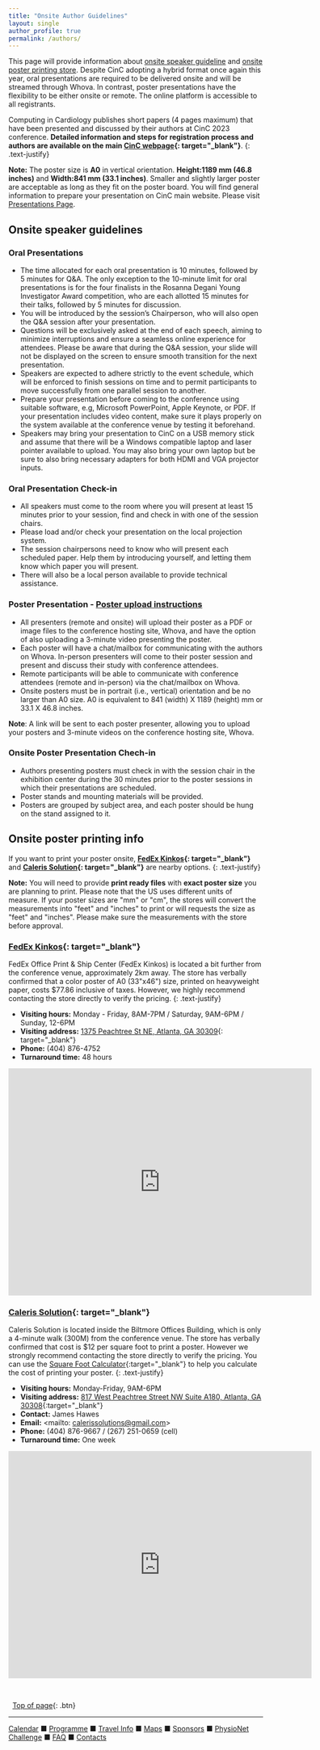 ```yaml
---
title: "Onsite Author Guidelines"
layout: single
author_profile: true
permalink: /authors/
---
```

<a name="top"></a>
This page will provide information about [onsite speaker guideline](../authors/#speaker) and [onsite poster printing store](../authors/#poster). Despite CinC adopting a hybrid format once again this year, oral presentations are required to be delivered onsite and will be streamed through Whova. In contrast, poster presentations have the flexibility to be either onsite or remote. The online platform is accessible to all registrants.

Computing in Cardiology publishes short papers (4 pages maximum) that have been presented and discussed by their authors at CinC 2023 conference. **Detailed information and steps for registration process and authors are available on the main [CinC webpage](https://cinc.org/inf_authors/){: target="_blank"}**.
{: .text-justify}
<p class="notice--warning">
	<strong>Note:</strong> The poster size is <strong>A0</STRONG> in vertical orientation. <strong>Height:1189 mm (46.8 inches)</strong> and <strong>Width:841 mm (33.1 inches)</strong>. Smaller and slightly larger poster are acceptable as long as they fit on the poster board. You will find general information to prepare your presentation on CinC main website. Please visit <a href= "https://cinc.org/cinc-oral-or-poster-presentations/" target="_blank">Presentations Page</a>. 
</p>

## <a name="speaker"></a>Onsite speaker guidelines
### Oral Presentations
* The time allocated for each oral presentation is 10 minutes, followed by 5 minutes for Q&A. The only exception to the 10-minute limit for oral presentations is for the four finalists in the Rosanna Degani Young Investigator Award competition, who are each allotted 15 minutes for their talks, followed by 5 minutes for discussion.
* You will be introduced by the session’s Chairperson, who will also open the Q&A session after your presentation.
* Questions will be exclusively asked at the end of each speech, aiming to minimize interruptions and ensure a seamless online experience for attendees. Please be aware that during the Q&A session, your slide will not be displayed on the screen to ensure smooth transition for the next presentation. 
* Speakers are expected to adhere strictly to the event schedule, which will be enforced to finish sessions on time and to permit participants to move successfully from one parallel session to another. 
* Prepare your presentation before coming to the conference using suitable software, e.g, Microsoft PowerPoint, Apple Keynote, or PDF. If your presentation includes video content, make sure it plays properly on the system available at the conference venue by testing it beforehand. 
* Speakers may bring your presentation to CinC on a USB memory stick and assume that there will be a Windows compatible laptop and laser pointer available to upload. You may also bring your own laptop but be sure to also bring necessary adapters for both HDMI and VGA projector inputs. 

### Oral Presentation Check-in
* All speakers must come to the room where you will present at least 15 minutes prior to your session, find and check in with one of the session chairs. 
* Please load and/or check your presentation on the local projection system. 
* The session chairpersons need to know who will present each scheduled paper. Help them by introducing yourself, and letting them know which paper you will present. 
* There will also be a local person available to provide technical assistance. 

### Poster Presentation - **[Poster upload instructions](../instructions/)**
* All presenters (remote and onsite) will upload their poster as a PDF or image files to the conference hosting site, Whova, and have the option of also uploading a 3-minute video presenting the poster.
* Each poster will have a chat/mailbox for communicating with the authors on Whova. 
In-person presenters will come to their poster session and present and discuss their study with conference attendees. 
* Remote participants will be able to communicate with conference attendees (remote and in-person) via the chat/mailbox on Whova. 
* Onsite posters must be in portrait (i.e., vertical) orientation and be no larger than A0 size. A0 is equivalent to 841 (width) X 1189 (height) mm or 33.1 X 46.8 inches. 

<p class="notice--warning">
	<strong>Note</strong>: A link will be sent to each poster presenter, allowing you to upload your posters and 3-minute videos on the conference hosting site, Whova.</p>

### Onsite Poster Presentation Chech-in
* Authors presenting posters must check in with the session chair in the exhibition center during the 30 minutes prior to the poster sessions in which their presentations are scheduled. 
* Poster stands and mounting materials will be provided. 
* Posters are grouped by subject area, and each poster should be hung on the stand assigned to it. 

## <a name="poster"></a>Onsite poster printing info
If you want to print your poster onsite, **[FedEx Kinkos](https://local.fedex.com/en-us/ga/atlanta/office-1509?cmp=LOC-1001545-3-1-971-1110000-US-US-EN-GPLCOPYANDPRINT){: target="_blank"}** and **[Caleris Solution](https://calerissolutions.com/){: target="_blank"}** are nearby options.
{: .text-justify}
<p class="notice--warning">
	<strong>Note:</strong> You will need to provide <strong>print ready files</strong> with <strong>exact poster size</strong> you are planning to print. Please note that the US uses different units of measure. If your poster sizes are "mm" or "cm", the stores will convert the measurements into "feet" and "inches" to print or will requests the size as "feet" and "inches". Please make sure the measurements with the store before approval.
</p>

### [FedEx Kinkos](https://local.fedex.com/en-us/ga/atlanta/office-1509?cmp=LOC-1001545-3-1-971-1110000-US-US-EN-GPLCOPYANDPRINT){: target="_blank"}
FedEx Office Print & Ship Center (FedEx Kinkos) is located a bit further from the conference venue, approximately 2km away. The store has verbally confirmed that a color poster of A0 (33"x46") size, printed on heavyweight paper, costs $77.86 inclusive of taxes. However, we highly recommend contacting the store directly to verify the pricing. 
{: .text-justify}

* **Visiting hours:** Monday - Friday, 8AM-7PM / Saturday, 9AM-6PM / Sunday, 12-6PM
* **Visiting address:** [1375 Peachtree St NE, Atlanta, GA 30309](https://goo.gl/maps/LGkTE1sRe8Y9rw1y9){: target="_blank"}
* **Phone:** (404) 876-4752
* **Turnaround time:** 48 hours

<iframe src="https://www.google.com/maps/embed?pb=!1m28!1m12!1m3!1d13264.344751697727!2d-84.3965634795307!3d33.784272422142436!2m3!1f0!2f0!3f0!3m2!1i1024!2i768!4f13.1!4m13!3e3!4m5!1s0x88f50466be9894e5%3A0x6c3a4370c99dd7d7!2sGlobal%20Learning%20and%20Conference%20Center%2C%204th%20Street%20Northwest%2C%20Atlanta%2C%20GA!3m2!1d33.7761528!2d-84.38952259999999!4m5!1s0x88f5045004bd9987%3A0xb313a9b59022144f!2sFedEx%20Office%20Print%20%26%20Ship%20Center%2C%201375%20Peachtree%20St%20NE%2C%20Atlanta%2C%20GA%2030309!3m2!1d33.792223!2d-84.38585499999999!5e0!3m2!1sen!2sus!4v1688740012223!5m2!1sen!2sus" width="600" height="450" style="border:0;" allowfullscreen="" loading="lazy" referrerpolicy="no-referrer-when-downgrade"></iframe>

### [Caleris Solution](https://calerissolutions.com/){: target="_blank"}
Caleris Solution is located inside the Biltmore Offices Building, which is only a 4-minute walk (300M) from the conference venue. The store has verbally confirmed that cost is $12 per square foot to print a poster. However we strongly recommend contacting the store directly to verify the pricing. You can use the [Square Foot Calculator](https://www.thecalculatorsite.com/misc/square-footage-calculator.php){:target="_blank"} to help you calculate the cost of printing your poster.
{: .text-justify}
* **Visiting hours:** Monday-Friday, 9AM-6PM
* **Visiting address:** [817 West Peachtree Street NW Suite A180, Atlanta, GA 30308](https://goo.gl/maps/ozQd2m1yKbtoWr4F9){:target="_blank"}
* **Contact:** James Hawes
* **Email:** <mailto: calerissolutions@gmail.com>
* **Phone:** (404) 876-9667 / (267) 251-0659 (cell)
* **Turnaround time:** One week

<iframe src="https://www.google.com/maps/embed?pb=!1m28!1m12!1m3!1d3316.3746350177776!2d-84.39081672358645!3d33.77682252326189!2m3!1f0!2f0!3f0!3m2!1i1024!2i768!4f13.1!4m13!3e3!4m5!1s0x88f50466be9894e5%3A0x6c3a4370c99dd7d7!2sGlobal%20Learning%20and%20Conference%20Center%2C%204th%20Street%20Northwest%2C%20Atlanta%2C%20GA!3m2!1d33.7761528!2d-84.38952259999999!4m5!1s0x88f50466c2db507d%3A0x5686d4e4df763036!2sCaleris%20Solutions%2C%20(Printing%2C%20Pack%20%26%20Ship%2C%20Promotional%20Products)%2C%20817%20West%20Peachtree%20Street%20Northwest%20Suite%20A180%20404%2C%20Inside%20Biltmore%20Offices%20Bldg%2C%209667%20876%20Suite%20A180%2C%20Atlanta%2C%20GA%2030308!3m2!1d33.7773239!2d-84.38698409999999!5e0!3m2!1sen!2sus!4v1688740095000!5m2!1sen!2sus" width="600" height="450" style="border:0;" allowfullscreen="" loading="lazy" referrerpolicy="no-referrer-when-downgrade"></iframe>


&nbsp;

&nbsp;
[Top of page](#top){: .btn}

---

[Calendar](../dates/) &#9632; [Programme](../programme/) &#9632; [Travel Info](../travel/) &#9632; [Maps](../map) &#9632; [Sponsors](../sponsors/) &#9632; [PhysioNet Challenge](../challenge/) &#9632; [FAQ](../faq/) &#9632; [Contacts](../contact/)
